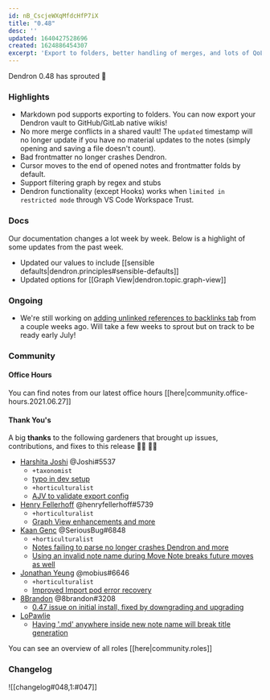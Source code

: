 ```yaml
---
id: nB_CscjeWXqMfdcHfP7iX
title: "0.48"
desc: ''
updated: 1640427528696
created: 1624886454307
excerpt: 'Export to folders, better handling of merges, and lots of QoL improvements'
---
```



Dendron 0.48 has sprouted  🌱

### Highlights
- Markdown pod supports exporting to folders. You can now export your Dendron vault to GitHub/GitLab native wikis! 
- No more merge conflicts in a shared vault! The `updated` timestamp will no longer update if you have no material updates to the notes (simply opening and saving a file doesn't count). 
- Bad frontmatter no longer crashes Dendron. 
- Cursor moves to the end of opened notes and frontmatter folds by default. 
- Support filtering graph by regex and stubs
- Dendron functionality (except Hooks) works when `limited in restricted mode` through VS Code Workspace Trust. 

### Docs

Our documentation changes a lot week by week. Below is a highlight of some updates from the past week.
- Updated our values to include [[sensible defaults|dendron.principles#sensible-defaults]]
- Updated options for [[Graph View|dendron.topic.graph-view]]

### Ongoing 
-   We're still working on [adding unlinked references to backlinks tab](https://github.com/dendronhq/dendron/issues/219) from a couple weeks ago. Will take a few weeks to sprout but on track to be ready early July!

### Community

#### Office Hours

You can find notes from our latest office hours [[here|community.office-hours.2021.06.27]]

#### Thank You's

A big **thanks** to the following gardeners that brought up issues, contributions, and fixes to this release :man_farmer: :woman_farmer: 

- [Harshita Joshi](https://github.com/Harshita-mindfire) @Joshi#5537
  - `+taxonomist`
  - [typo in dev setup](https://github.com/dendronhq/dendron-site/pull/127)
  - `+horticulturalist`
  - [AJV to validate export config](https://github.com/dendronhq/dendron/pull/872)
- [Henry Fellerhoff](https://github.com/hfellerhoff) @henryfellerhoff#5739
  - `+horticulturalist`
  - [Graph View enhancements and more](https://github.com/dendronhq/dendron/pull/868)
- [Kaan Genc](https://github.com/SeriousBug) @SeriousBug#6848
  - `+horticulturalist`
  - [Notes failing to parse no longer crashes Dendron and more](https://github.com/dendronhq/dendron/pull/855)
  - [Using an invalid note name during Move Note breaks future moves as well](https://github.com/dendronhq/dendron/issues/869)
- [Jonathan Yeung](https://github.com/jonathanyeung) @mobius#6646
  - `+horticulturalist`
  - [Improved Import pod error recovery](https://github.com/dendronhq/dendron/pull/865)
- [8Brandon](https://github.com/8brandon) @8brandon#3208
  - [0.47 issue on initial install, fixed by downgrading and upgrading ](https://github.com/dendronhq/dendron/issues/857)
- [LoPawlie](https://github.com/LoPawlie)
  - [Having '.md' anywhere inside new note name will break title generation](https://github.com/dendronhq/dendron/issues/856)


You can see an overview of all roles [[here|community.roles]]

### Changelog
![[changelog#048,1:#047]]
